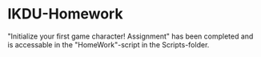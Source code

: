 # IKDU-Homework
"Initialize your first game character! Assignment" has been completed and is accessable in the "HomeWork"-script in the Scripts-folder.

